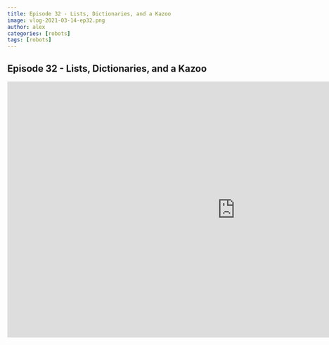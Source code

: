 ```yaml
---
title: Episode 32 - Lists, Dictionaries, and a Kazoo
image: vlog-2021-03-14-ep32.png
author: alex
categories: [robots]
tags: [robots]
---
```


## Episode 32 - Lists, Dictionaries, and a Kazoo

<iframe width="1036" height="583" src="https://www.youtube.com/embed/zsqaP2nKqb4" frameborder="0" allow="accelerometer; autoplay; encrypted-media; gyroscope; picture-in-picture" allowfullscreen data-uk-responsive></iframe>

